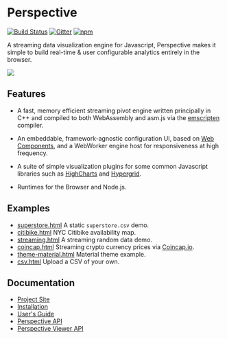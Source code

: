 # Perspective

[![Build Status](https://travis-ci.org/jpmorganchase/perspective.svg?branch=master)](https://travis-ci.org/jpmorganchase/perspective)
[![Gitter](https://img.shields.io/gitter/room/nwjs/nw.js.svg)](https://gitter.im/jpmorganchase/perspective)
[![npm](https://img.shields.io/npm/v/@jpmorganchase/perspective.svg?style=flat-square)](https://www.npmjs.com/package/@jpmorganchase/perspective)

A streaming data visualization engine for Javascript, Perspective makes it 
simple to build real-time & user configurable analytics entirely in the browser.

<img src="https://jpmorganchase.github.io/perspective/img/demo.gif">

## Features

- A fast, memory efficient streaming pivot engine written principally in C++ and
  compiled to both WebAssembly and asm.js via the
  [emscripten](https://github.com/kripken/emscripten) compiler.

- An embeddable, framework-agnostic configuration UI, based
  on [Web Components](https://www.webcomponents.org/), and a WebWorker engine 
  host for responsiveness at high frequency.

- A suite of simple visualization plugins for some common Javascript libraries such as
  [HighCharts](https://github.com/highcharts/highcharts) and 
  [Hypergrid](https://github.com/fin-hypergrid/core).

- Runtimes for the Browser and Node.js.

## Examples

* [superstore.html](https://unpkg.com/@jpmorganchase/perspective-examples/build/superstore-arrow.html) A static `superstore.csv` demo.
* [citibike.html](https://unpkg.com/@jpmorganchase/perspective-examples/build/citibike.html) NYC Citibike availability map.
* [streaming.html](https://unpkg.com/@jpmorganchase/perspective-examples/build/streaming.html) A streaming random data demo.
* [coincap.html](https://unpkg.com/@jpmorganchase/perspective-examples/build/coincap.html) Streaming crypto currency prices via [Coincap.io](http://coincap.io/).
* [theme-material.html](https://unpkg.com/@jpmorganchase/perspective-examples/build/theme-material.html) Material theme example.
* [csv.html](https://unpkg.com/@jpmorganchase/perspective-examples/build/csv.html) Upload a CSV of your own.

## Documentation

* [Project Site](https://jpmorganchase.github.io/perspective/)
* [Installation](https://jpmorganchase.github.io/perspective/docs/installation.html)
* [User's Guide](https://jpmorganchase.github.io/perspective/docs/usage.html)
* [Perspective API](https://jpmorganchase.github.io/perspective/docs/perspective_api.html)
* [Perspective Viewer API](https://jpmorganchase.github.io/perspective/docs/viewer_api.html)

